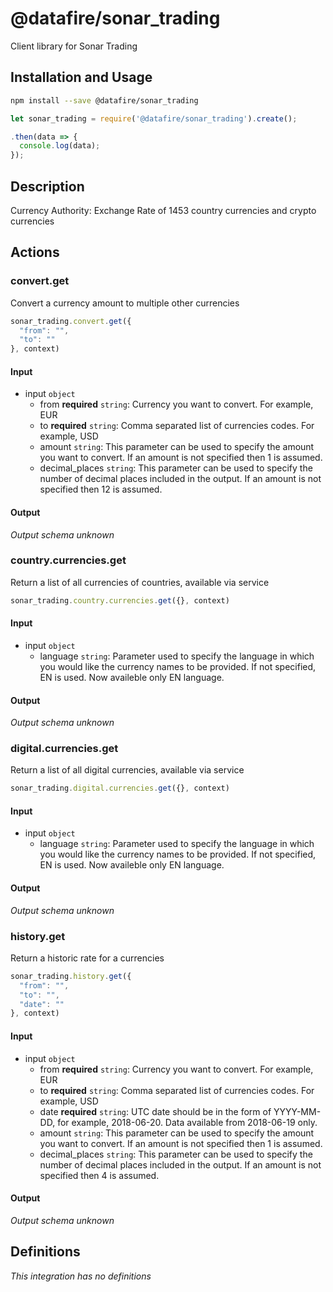 # @datafire/sonar_trading

Client library for Sonar Trading

## Installation and Usage
```bash
npm install --save @datafire/sonar_trading
```
```js
let sonar_trading = require('@datafire/sonar_trading').create();

.then(data => {
  console.log(data);
});
```

## Description

Currency Authority: Exchange Rate of 1453 country currencies and crypto currencies

## Actions

### convert.get
Convert a currency amount to multiple other currencies


```js
sonar_trading.convert.get({
  "from": "",
  "to": ""
}, context)
```

#### Input
* input `object`
  * from **required** `string`: Currency you want to convert. For example, EUR
  * to **required** `string`: Comma separated list of currencies codes. For example, USD
  * amount `string`: This parameter can be used to specify the amount you want to convert. If an amount is not specified then 1 is assumed.
  * decimal_places `string`: This parameter can be used to specify the number of decimal places included in the output. If an amount is not specified then 12 is assumed.

#### Output
*Output schema unknown*

### country.currencies.get
Return a list of all currencies of countries, available via service


```js
sonar_trading.country.currencies.get({}, context)
```

#### Input
* input `object`
  * language `string`: Parameter used to specify the language in which you would like the currency names to be provided. If not specified, EN is used. Now availeble only EN language.

#### Output
*Output schema unknown*

### digital.currencies.get
Return a list of all digital currencies, available via service


```js
sonar_trading.digital.currencies.get({}, context)
```

#### Input
* input `object`
  * language `string`: Parameter used to specify the language in which you would like the currency names to be provided. If not specified, EN is used. Now availeble only EN language.

#### Output
*Output schema unknown*

### history.get
Return a historic rate for a currencies


```js
sonar_trading.history.get({
  "from": "",
  "to": "",
  "date": ""
}, context)
```

#### Input
* input `object`
  * from **required** `string`: Currency you want to convert. For example, EUR
  * to **required** `string`: Comma separated list of currencies codes. For example, USD
  * date **required** `string`: UTC date should be in the form of YYYY-MM-DD, for example, 2018-06-20. Data available from 2018-06-19 only.
  * amount `string`: This parameter can be used to specify the amount you want to convert. If an amount is not specified then 1 is assumed.
  * decimal_places `string`: This parameter can be used to specify the number of decimal places included in the output. If an amount is not specified then 4 is assumed.

#### Output
*Output schema unknown*



## Definitions

*This integration has no definitions*
